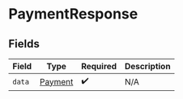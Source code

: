 # PaymentResponse


## Fields

| Field                                     | Type                                      | Required                                  | Description                               |
| ----------------------------------------- | ----------------------------------------- | ----------------------------------------- | ----------------------------------------- |
| `data`                                    | [Payment](../../models/shared/Payment.md) | :heavy_check_mark:                        | N/A                                       |